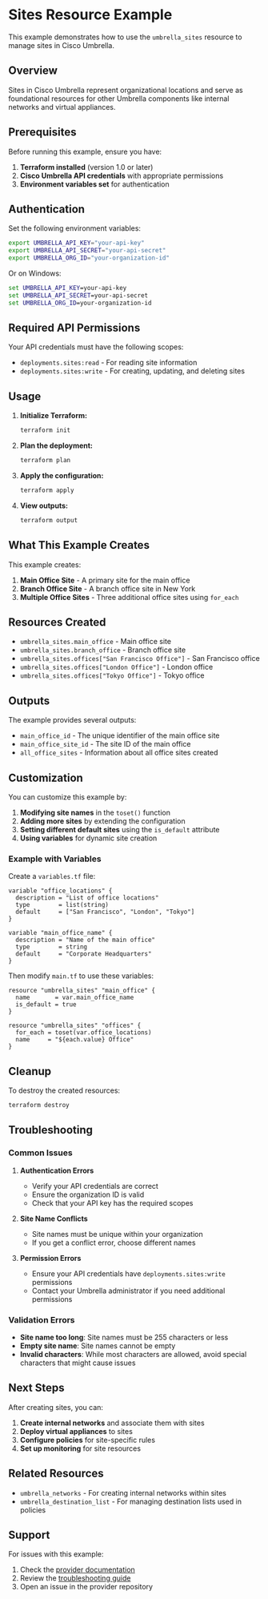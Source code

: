 # Sites Resource Example

This example demonstrates how to use the `umbrella_sites` resource to manage sites in Cisco Umbrella.

## Overview

Sites in Cisco Umbrella represent organizational locations and serve as foundational resources for other Umbrella components like internal networks and virtual appliances.

## Prerequisites

Before running this example, ensure you have:

1. **Terraform installed** (version 1.0 or later)
2. **Cisco Umbrella API credentials** with appropriate permissions
3. **Environment variables set** for authentication

## Authentication

Set the following environment variables:

```bash
export UMBRELLA_API_KEY="your-api-key"
export UMBRELLA_API_SECRET="your-api-secret"
export UMBRELLA_ORG_ID="your-organization-id"
```

Or on Windows:

```cmd
set UMBRELLA_API_KEY=your-api-key
set UMBRELLA_API_SECRET=your-api-secret
set UMBRELLA_ORG_ID=your-organization-id
```

## Required API Permissions

Your API credentials must have the following scopes:
- `deployments.sites:read` - For reading site information
- `deployments.sites:write` - For creating, updating, and deleting sites

## Usage

1. **Initialize Terraform:**
   ```bash
   terraform init
   ```

2. **Plan the deployment:**
   ```bash
   terraform plan
   ```

3. **Apply the configuration:**
   ```bash
   terraform apply
   ```

4. **View outputs:**
   ```bash
   terraform output
   ```

## What This Example Creates

This example creates:

1. **Main Office Site** - A primary site for the main office
2. **Branch Office Site** - A branch office site in New York
3. **Multiple Office Sites** - Three additional office sites using `for_each`

## Resources Created

- `umbrella_sites.main_office` - Main office site
- `umbrella_sites.branch_office` - Branch office site  
- `umbrella_sites.offices["San Francisco Office"]` - San Francisco office
- `umbrella_sites.offices["London Office"]` - London office
- `umbrella_sites.offices["Tokyo Office"]` - Tokyo office

## Outputs

The example provides several outputs:

- `main_office_id` - The unique identifier of the main office site
- `main_office_site_id` - The site ID of the main office
- `all_office_sites` - Information about all office sites created

## Customization

You can customize this example by:

1. **Modifying site names** in the `toset()` function
2. **Adding more sites** by extending the configuration
3. **Setting different default sites** using the `is_default` attribute
4. **Using variables** for dynamic site creation

### Example with Variables

Create a `variables.tf` file:

```hcl
variable "office_locations" {
  description = "List of office locations"
  type        = list(string)
  default     = ["San Francisco", "London", "Tokyo"]
}

variable "main_office_name" {
  description = "Name of the main office"
  type        = string
  default     = "Corporate Headquarters"
}
```

Then modify `main.tf` to use these variables:

```hcl
resource "umbrella_sites" "main_office" {
  name       = var.main_office_name
  is_default = true
}

resource "umbrella_sites" "offices" {
  for_each = toset(var.office_locations)
  name     = "${each.value} Office"
}
```

## Cleanup

To destroy the created resources:

```bash
terraform destroy
```

## Troubleshooting

### Common Issues

1. **Authentication Errors**
   - Verify your API credentials are correct
   - Ensure the organization ID is valid
   - Check that your API key has the required scopes

2. **Site Name Conflicts**
   - Site names must be unique within your organization
   - If you get a conflict error, choose different names

3. **Permission Errors**
   - Ensure your API credentials have `deployments.sites:write` permissions
   - Contact your Umbrella administrator if you need additional permissions

### Validation Errors

- **Site name too long**: Site names must be 255 characters or less
- **Empty site name**: Site names cannot be empty
- **Invalid characters**: While most characters are allowed, avoid special characters that might cause issues

## Next Steps

After creating sites, you can:

1. **Create internal networks** and associate them with sites
2. **Deploy virtual appliances** to sites
3. **Configure policies** for site-specific rules
4. **Set up monitoring** for site resources

## Related Resources

- `umbrella_networks` - For creating internal networks within sites
- `umbrella_destination_list` - For managing destination lists used in policies

## Support

For issues with this example:
1. Check the [provider documentation](../../docs/resources/sites.md)
2. Review the [troubleshooting guide](../../docs/resources/sites.md#troubleshooting)
3. Open an issue in the provider repository